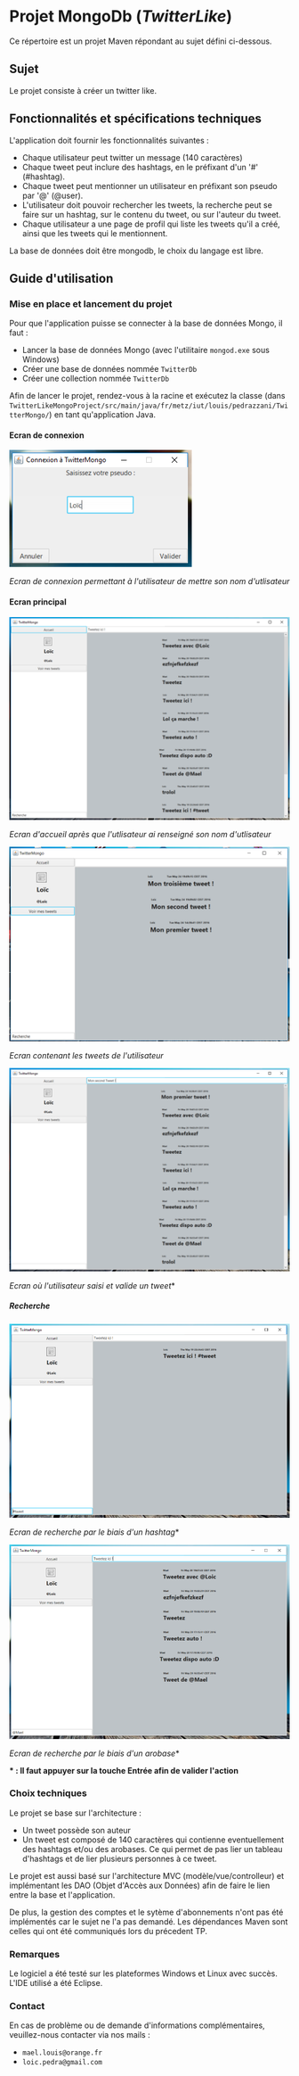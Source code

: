 # Projet MongoDb (*TwitterLike*)

Ce répertoire est un projet Maven répondant au sujet défini ci-dessous.

## Sujet
Le projet consiste à créer un twitter like.

## Fonctionnalités et spécifications techniques

L'application doit fournir les fonctionnalités suivantes :
- Chaque utilisateur peut twitter un message (140 caractères)
- Chaque tweet peut inclure des hashtags, en le préfixant d'un '#' (#hashtag).
- Chaque tweet peut mentionner un utilisateur en préfixant son pseudo par '@' (@user).
- L'utilisateur doit pouvoir rechercher les tweets, la recherche peut se faire sur un hashtag, sur le contenu du tweet, ou sur l'auteur du tweet.
- Chaque utilisateur a une page de profil qui liste les tweets qu'il a créé, ainsi que les tweets qui le mentionnent.

La base de données doit être mongodb, le choix du langage est libre.

## Guide d'utilisation

### Mise en place et lancement du projet

Pour que l'application puisse se connecter à la base de données Mongo, il faut :
* Lancer la base de données Mongo (avec l'utilitaire `mongod.exe` sous Windows)
* Créer une base de données nommée `TwitterDb`
* Créer une collection nommée `TwitterDb`

Afin de lancer le projet, rendez-vous à la racine et exécutez la classe (dans ```TwitterLikeMongoProject/src/main/java/fr/metz/iut/louis/pedrazzani/TwitterMongo/```) en tant qu'application Java.

#### Ecran de connexion

![Ecran de connexion](doc/images/ecran_connexion.png)

*Ecran de connexion permettant à l'utilisateur de mettre son nom d'utlisateur*

#### Ecran principal

![Ecran d'accueil](doc/images/ecran_accueil.png)

*Ecran d'accueil après que l'utlisateur ai renseigné son nom d'utlisateur*

![Ecran mes tweets](doc/images/ecran_accueil_mes_tweets2.png)

*Ecran contenant les tweets de l'utilisateur*

![Ecran d'accueil](doc/images/ecran_accueil_tweeter.png)

*Ecran où l'utilisateur saisi et valide un tweet**

##### Recherche

![Ecran de recherche](doc/images/ecran_accueil_recherche_hashtag.png)

*Ecran de recherche par le biais d'un hashtag**

![Ecran de recherche](doc/images/ecran_accueil_recherche_utilisateur.png)

*Ecran de recherche par le biais d'un arobase**

**\* : Il faut appuyer sur la touche Entrée afin de valider l'action**

### Choix techniques

Le projet se base sur l'architecture :
  * Un tweet possède son auteur
  * Un tweet est composé de 140 caractères qui contienne eventuellement des hashtags et/ou des arobases. Ce qui permet de pas lier un tableau d'hashtags et de lier plusieurs personnes à ce tweet.

Le projet est aussi basé sur l'architecture MVC (modèle/vue/controlleur) et implémentant les DAO (Objet d'Accès aux Données) afin de faire le lien entre la base et l'application.

De plus, la gestion des comptes et le sytème d'abonnements n'ont pas été implémentés car le sujet ne l'a pas demandé.
Les dépendances Maven sont celles qui ont été communiqués lors du précedent TP.

### Remarques

Le logiciel a été testé sur les plateformes Windows et Linux avec succès. L'IDE utilisé a été Eclipse.

### Contact

En cas de problème ou de demande d'informations complémentaires, veuillez-nous contacter via nos mails :
* `mael.louis@orange.fr`
* `loic.pedra@gmail.com`
